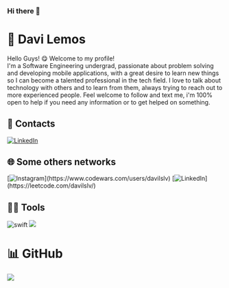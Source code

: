 ### Hi there 👋
# 🚀 Davi Lemos


Hello Guys! 😋 Welcome to my profile!<br>
I'm a Software Engineering undergrad, passionate about problem solving and developing mobile applications, with a great desire to learn new things so I can become a talented professional in the tech field. I love to talk about technology with others and to learn from them, always trying to reach out to more experienced people. Feel welcome to follow and text me, i'm 100% open to help if you need any information or to get helped on something. 


## 💭 Contacts
 [![LinkedIn](https://img.shields.io/badge/LinkedIn-%230077B5.svg?logo=linkedin&logoColor=white)](https://linkedin.com/in/davilslv) 
 
## 🌐 Some others networks
[![Instagram](https://img.shields.io/badge/CodeWars-%23E4405F.svg?)](https://www.codewars.com/users/davilslv)
[![LinkedIn](https://img.shields.io/badge/LeetCode-%230077B5.svg?)](https://leetcode.com/davilslv/)

## 🧑‍💻 Tools

![swift](https://img.shields.io/badge/swift-ffffff?style=for-the-badge&logo=swift&logoColor=red)
![](https://img.shields.io/badge/uikit-0876de?style=for-the-badge&logo=uikit&logoColor=white) 





# 📊 GitHub
![](https://github-readme-stats.vercel.app/api?username=davilslv&theme=dark&hide_border=false&include_all_commits=true&count_private=false)</br>
